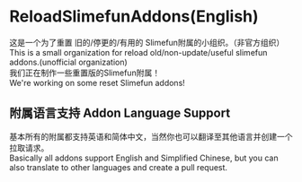 # ReloadSlimefunAddons(English)
这是一个为了重置 旧的/停更的/有用的 Slimefun附属的小组织。（非官方组织）  
This is a small organization for reload old/non-update/useful slimefun addons.(unofficial organization)  
我们正在制作一些重置版的Slimefun附属！  
We're working on some reset Slimefun addons!  

## 附属语言支持 Addon Language Support  
基本所有的附属都支持英语和简体中文，当然你也可以翻译至其他语言并创建一个拉取请求。  
Basically all addons support English and Simplified Chinese, but you can also translate to other languages and create a pull request.
